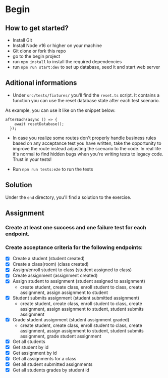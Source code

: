 # Begin

## How to get started?
- Install Git
- Install Node v16 or higher on your machine
- Git clone or fork this repo
- go to the begin project
- run `npm install` to install the required dependencies
- run `npm run start:dev` to set up database, seed it and start web server


## Aditional informations

- Under `src/tests/fixtures/` you'll find the `reset.ts` script. It contains a function you can use the reset database state after each test scenario.

As example, you can use it like on the snippet below:

```
afterEach(async () => {
    await resetDatabase();
  });
```

- In case you realize some routes don't properly handle business rules based on any acceptance test you have written, take the opportunity to improve the route instead adjusting the scenario to the code. In real life it's normal to find hidden bugs when you're writing tests to legacy code. Trust in your tests!

- Run `npm run tests:e2e` to run the tests

## Solution

Under the `end` directory, you'll find a solution to the exercise.

## Assignment

### Create at least one success and one failure test for each endpoint.

### Create acceptance criteria for the following endpoints:
- [x] Create a student (student created)
- [x] Create a class(room) (class created)
- [x] Assign/enroll student to class (student assigned to class)
- [x] Create assignment (assignment created)
- [x] Assign student to assignment (student assigned to assignment)
  - create student, create class, enroll student to class, create assignment, assign assignment to student
- [x] Student submits assignment (student submitted assignment)
  - create student, create class, enroll student to class, create assignment, assign assignment to student, student submits assignment
- [x] Grade student assignment (student assignment graded)
  - create student, create class, enroll student to class, create assignment, assign assignment to student, student submits assignment, grade student assignment
- [x] Get all students
- [x] Get student by id
- [x] Get assignment by id
- [x] Get all assignments for a class
- [x] Get all student submitted assignments
- [x] Get all students grades by student id